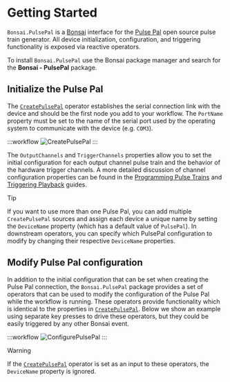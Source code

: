 # Getting Started

`Bonsai.PulsePal` is a [Bonsai](https://bonsai-rx.org/) interface for the [Pulse Pal](https://sites.google.com/site/pulsepalwiki/) open source pulse train generator. All device initialization, configuration, and triggering functionality is exposed via reactive operators.

To install `Bonsai.PulsePal` use the Bonsai package manager and search for the **Bonsai - PulsePal** package.

## Initialize the Pulse Pal
The [`CreatePulsePal`](xref:Bonsai.PulsePal.CreatePulsePal) operator establishes the serial connection link with the device and should be the first node you add to your workflow. The `PortName` property must be set to the name of the serial port used by the operating system to communicate with the device (e.g. `COM3`).

:::workflow
![CreatePulsePal](~/workflows/create-pulsepal.bonsai)
:::

The `OutputChannels` and `TriggerChannels` properties allow you to set the initial configuration for each output channel pulse train and the behavior of the hardware trigger channels. A more detailed discussion of channel configuration properties can be found in the [Programming Pulse Trains](~/articles/programming-pulse-trains.md) and [Triggering Playback](~/articles/trigger-output.md) guides.

> [!TIP]
> If you want to use more than one Pulse Pal, you can add multiple `CreatePulsePal` sources and assign each device a unique name by setting the `DeviceName` property (which has a default value of `PulsePal`). In downstream operators, you can specify which PulsePal configuration to modify by changing their respective `DeviceName` properties.

## Modify Pulse Pal configuration
In addition to the initial configuration that can be set when creating the Pulse Pal connection, the `Bonsai.PulsePal` package provides a set of operators that can be used to modify the configuration of the Pulse Pal while the workflow is running. These operators provide functionality which is identical to the properties in [`CreatePulsePal`](xref:Bonsai.PulsePal.CreatePulsePal). Below we show an example using separate key presses to drive these operators, but they could be easily triggered by any other Bonsai event. 

:::workflow
![ConfigurePulsePal](~/workflows/configure-pulsepal.bonsai)
:::

> [!WARNING]
> If the [`CreatePulsePal`](xref:Bonsai.PulsePal.CreatePulsePal) operator is set as an input to these operators, the `DeviceName` property is ignored.
